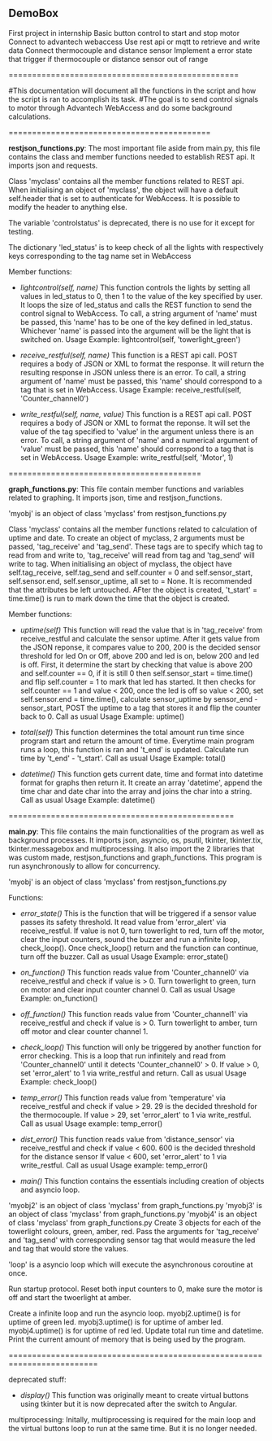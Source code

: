 ## DemoBox

First project in internship
Basic button control to start and stop motor
Connect to advantech webaccess
Use rest api or mqtt to retrieve and write data
Connect thermocouple and distance sensor
Implement a error state that trigger if thermocouple or distance sensor out of range

=================================================

#This documentation will document all the functions in the script and how the script is ran to accomplish its task.
#The goal is to send control signals to motor through Advantech WebAccess and do some background calculations.

===========================================

**restjson_functions.py**:
The most important file aside from main.py, this file contains the class and member functions needed to establish REST api. It imports json and requests.

Class 'myclass' contains all the member functions related to REST api.
When initialising an object of 'myclass', the object will have a default self.header that is set to authenticate for WebAccess. It is possible to modify the header to anything else.

The variable 'controlstatus' is deprecated, there is no use for it except for testing.

The dictionary 'led_status' is to keep check of all the lights with respectively keys corresponding to the tag name set in WebAccess

Member functions:
- *lightcontrol(self, name)*
This function controls the lights by setting all values in led_status to 0, then 1 to the value of the key specified by user. It loops the size of led_status and calls the REST function to send the control signal to WebAccess. 
To call, a string argument of 'name' must be passed, this 'name' has to be one of the key defined in led_status. Whichever 'name' is passed into the argument will be the light that is switched on.
Usage Example: lightcontrol(self, 'towerlight_green')

- *receive_restful(self, name)*
This function is a REST api call. POST requires a body of JSON or XML to format the response. It will return the resulting response in JSON unless there is an error.
To call,  a string argument of 'name' must be passed, this 'name' should correspond to a tag that is set in WebAccess. 
Usage Example: receive_restful(self, 'Counter_channel0')

- *write_restful(self, name, value)*
This function is a REST api call. POST requires a body of JSON or XML to format the reponse. It will set the value of the tag specified to 'value' in the argument unless there is an error.
To call, a string argument of 'name' and a numerical argument of 'value' must be passed, this 'name' should correspond to a tag that is set in WebAccess.
Usage Example: write_restful(self, 'Motor', 1)

=========================================

**graph_functions.py**:
This file contain member functions and variables related to graphing. It imports json, time and restjson_functions.

'myobj' is an object of class 'myclass' from restjson_functions.py

Class 'myclass' contains all the member functions related to calculation of uptime and date.
To create an object of myclass, 2 arguments must be passed, 'tag_receive' and 'tag_send'. These tags are to specify which tag to read from and write to, 'tag_receive' will read from tag and 'tag_send' will write to tag.
When initialising an object of myclass, the object have self.tag_receive, self.tag_send and self.counter = 0 and self.sensor_start, self.sensor.end, self.sensor_uptime, all set to = None. 
It is recommended that the attributes be left untouched.
AFter the object is created, 't_start' = time.time() is run to mark down the time that the object is created.

Member functions:
- *uptime(self)*
This function will read the value that is in 'tag_receive' from receive_restful and calculate the sensor uptime. 
After it gets value from the JSON reponse, it compares value to 200, 200 is the decided sensor threshold for led On or Off, above 200 and led is on, below 200 and led is off. 
First, it determine the start by checking that value is above 200 and self.counter == 0, if it is still 0 then self.sensor_start = time.time() and flip self.counter = 1 to mark that led has started. 
It then checks for self.counter == 1 and value < 200, once the led is off so value < 200, set self.sensor.end = time.time(), calculate sensor_uptime by sensor_end - sensor_start, POST the uptime to a tag that stores it and flip the counter back to 0.
Call as usual
Usage Example: uptime()

- *total(self)*
This function determines the total amount run time since program start and return the amount of time.
Everytime main program runs a loop, this function is ran and 't_end' is updated.
Calculate run time by 't_end' - 't_start'.
Call as usual
Usage Example: total()

- *datetime()*
This function gets current date, time and format into datetime format for graphs then return it.
It create an array 'datetime', append the time char and date char into the array and joins the char into a string. 
Call as usual
Usage Example: datetime()

================================================

**main.py**:
This file contains the main functionalities of the program as well as background processes. It imports json, asyncio, os, psutil, tkinter, tkinter.tix, tkinter.messagebox and multiprocessing.
It also import the 2 libraries that was custom made, restjson_functions and graph_functions.
This program is run asynchronously to allow for concurrency.

'myobj' is an object of class 'myclass' from restjson_functions.py

Functions:
- *error_state()*
This is the function that will be triggered if a sensor value passes its safety threshold. It read value from 'error_alert' via receive_restful. 
If value is not 0, turn towerlight to red, turn off the motor, clear the input counters, sound the buzzer and run a infinite loop, check_loop().
Once check_loop() return and the function can continue, turn off the buzzer.
Call as usual
Usage Example: error_state()

- *on_function()*
This function reads value from 'Counter_channel0' via receive_restful and check if value is > 0.
Turn towerlight to green, turn on motor and clear input counter channel 0.
Call as usual
Usage Example: on_function()

- *off_function()*
This function reads value from 'Counter_channel1' via receive_restful and check if value is > 0.
Turn towerlight to amber, turn off motor and clear counter channel 1.

- *check_loop()*
This function will only be triggered by another function for error checking. 
This is a loop that run infinitely and read from 'Counter_channel0' until it detects 'Counter_channel0' > 0.
If value > 0, set 'error_alert' to 1 via write_restful and return.
Call as usual
Usage Example: check_loop()

- *temp_error()*
This function reads value from 'temperature' via receive_restful and check if value > 29.
29 is the decided threshold for the thermocouple. 
If value > 29, set 'error_alert' to 1 via write_restful.
Call as usual
Usage example: temp_error()

- *dist_error()*
This function reads value from 'distance_sensor' via receive_restful and check if value < 600.
600 is the decided threshold for the distance sensor 
If value < 600, set 'error_alert' to 1 via write_restful.
Call as usual
Usage example: temp_error()

- *main()*
This function contains the essentials including creation of objects and asyncio loop.

'myobj2' is an object of class 'myclass' from graph_functions.py
'myobj3' is an object of class 'myclass' from graph_functions.py
'myobj4' is an object of class 'myclass' from graph_functions.py
Create 3 objects for each of the towerlight colours, green, amber, red. 
Pass the arguments for 'tag_receive' and 'tag_send' with corresponding sensor tag that would measure the led and tag that would store the values.

'loop' is a asyncio loop which will execute the asynchronous coroutine at once. 

Run startup protocol.
Reset both input counters to 0, make sure the motor is off and start the twoerlight at amber.

Create a infinite loop and run the asyncio loop.
myobj2.uptime() is for uptime of green led.
myobj3.uptime() is for uptime of amber led.
myobj4.uptime() is for uptime of red led.
Update total run time and datetime.
Print the current amount of memory that is being used by the program.

=========================================================================

deprecated stuff:

- *display()*
This function was originally meant to create virtual buttons using tkinter but it is now deprecated after the switch to Angular.

multiprocessing:
Initally, multiprocessing is required for the main loop and the virtual buttons loop to run at the same time. But it is no longer needed.
